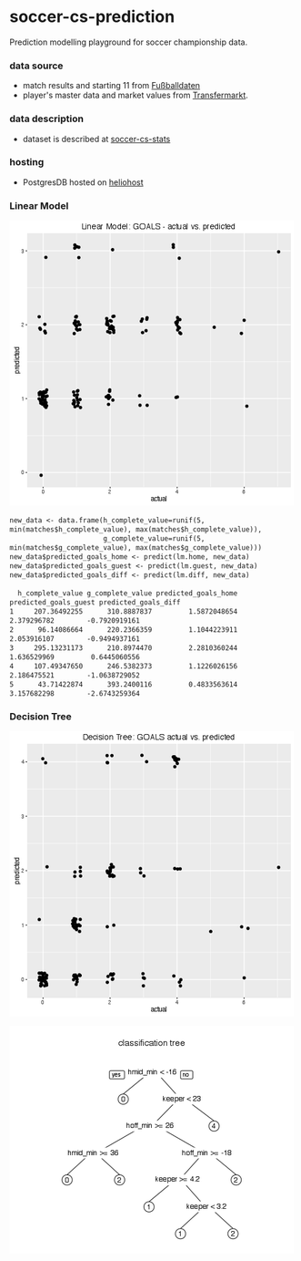 # soccer-cs-prediction
Prediction modelling playground for soccer championship data.

### data source
* match results and starting 11 from [Fußballdaten](http://www.fussballdaten.de)
* player's master data and market values from [Transfermarkt](http://www.transfermarkt.co.uk).

### data description
* dataset is described at [soccer-cs-stats](https://github.com/teeschke/soccer-cs-stats)

### hosting
* PostgresDB hosted on [heliohost](http://heliohost.org/)

### Linear Model

![goals](lm/goals.png "goals")

```{r}
new_data <- data.frame(h_complete_value=runif(5, min(matches$h_complete_value), max(matches$h_complete_value)), 
                       g_complete_value=runif(5, min(matches$g_complete_value), max(matches$g_complete_value)))
new_data$predicted_goals_home <- predict(lm.home, new_data)
new_data$predicted_goals_guest <- predict(lm.guest, new_data)
new_data$predicted_goals_diff <- predict(lm.diff, new_data)

  h_complete_value g_complete_value predicted_goals_home predicted_goals_guest predicted_goals_diff
1     207.36492255      310.8887837         1.5872048654           2.379296782        -0.7920919161
2      96.14086664      220.2366359         1.1044223911           2.053916107        -0.9494937161
3     295.13231173      210.8974470         2.2810360244           1.636529969         0.6445060556
4     107.49347650      246.5382373         1.1226026156           2.186475521        -1.0638729052
5      43.71422874      393.2400116         0.4833563614           3.157682298        -2.6743259364
```

### Decision Tree

![goals](dt/goals.png "goals")

![tree](dt/tree.png "tree")